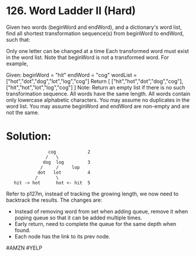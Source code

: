 # 126. Word Ladder II (Hard)

Given two words (beginWord and endWord), and a dictionary's word list, find all shortest transformation sequence(s) from beginWord to endWord, such that:

Only one letter can be changed at a time
Each transformed word must exist in the word list. Note that beginWord is not a transformed word.
For example,

Given:
beginWord = "hit"
endWord = "cog"
wordList = ["hot","dot","dog","lot","log","cog"]
Return
  [
    ["hit","hot","dot","dog","cog"],
    ["hit","hot","lot","log","cog"]
  ]
Note:
Return an empty list if there is no such transformation sequence.
All words have the same length.
All words contain only lowercase alphabetic characters.
You may assume no duplicates in the word list.
You may assume beginWord and endWord are non-empty and are not the same.

# Solution:
                    cog            2
                   /   \  
                  dog  log         3
                 /     /     lop
                dot   lot          4
               /       \ 
       hit -> hot      hot <- hit  5

Refer to p127m, instead of tracking the growing length, we now need to backtrack the results.
The changes are:
- Instead of removing word from set when adding queue, remove it when poping queue so that it can be added multiple times.
- Early return, need to complete the queue for the same depth when found.
- Each node has the link to its prev node.

#AMZN #YELP
